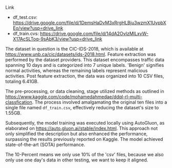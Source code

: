Link

- df_test.csv: https://drive.google.com/file/d/1DemsHaDvM3xRrgHLBju3wzmX1UvpbXEo/view?usp=drive_link
- df_train.cvs: https://drive.google.com/file/d/14dA2OvIzMlLxyW-X17AcSLToq-9sAbK3/view?usp=drive_link

The dataset in question is the CIC-IDS-2018, which is available at https://www.unb.ca/cic/datasets/ids-2018.html. Feature extraction was performed by the dataset providers. This dataset encompasses traffic data spanning 10 days and is categorized into 7 unique labels. 'Benign' signifies normal activities, whereas the remaining labels represent malicious activities. Post feature extraction, the data was organized into 10 CSV files, totaling 6.41GB.

The pre-processing, or data cleaning, stage utilized methods as outlined in https://www.kaggle.com/code/mohamedahmedae/ddql-rl-multi-classfication. The process involved amalgamating the original ten files into a single file named `df_train.csv`, effectively reducing the dataset's size to 1.55GB.

Subsequently, the model training was executed locally using AutoGluon, as elaborated on https://auto.gluon.ai/stable/index.html. This approach not only simplified the description but also enhanced the performance, surpassing the results previously reported on Kaggle. The model achieved state-of-the-art (SOTA) performance.

The 10-Percent means we only use 10% of the 'csv' files, because we also only use one day's data in other testing, we want to keep it aligned.

